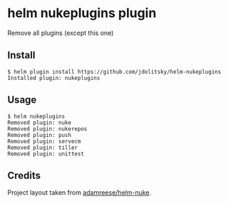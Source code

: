 # helm nukeplugins plugin

Remove all plugins (except this one)

## Install

```
$ helm plugin install https://github.com/jdolitsky/helm-nukeplugins
Installed plugin: nukeplugins
```

## Usage
```
$ helm nukeplugins
Removed plugin: nuke
Removed plugin: nukerepos
Removed plugin: push
Removed plugin: servecm
Removed plugin: tiller
Removed plugin: unittest
```

## Credits

Project layout taken from [adamreese/helm-nuke](https://github.com/adamreese/helm-nuke).
